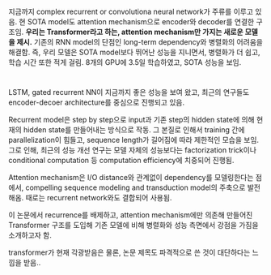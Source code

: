 # <Abstract>

지금까지 complex recurrent or convolutiona neural network가 주류를 이루고 있음. 현 SOTA model도 attention mechanism으로 encoder와 decoder를 연결한 구조임. **우리는 Transformer라고 하는, attention mechanism만 가지는 새로운 모델을 제시.** 기존의 RNN model의 단점인 long-term dependency와 병렬화의 어려움을 해결함. 즉, 우리 모델은 SOTA model보다 뛰어난 성능을 지니면서, 병렬화가 더 쉽고, 학습 시간 또한 적게 걸림. 8개의 GPU에 3.5일 학습하였고, SOTA 성능을 보임.

# <Introduction>

LSTM, gated recurrent NN이 지금까지 좋은 성능을 보여 왔고, 최근의 연구들도 encoder-decoer architecture를 중심으로 진행되고 있음. 

Recurrent model은 step by step으로 input과 기존 step의 hidden state에 의해 현재의 hidden state를 만들어내는 방식으로 작동. 그 본질로 인해서 training 간에 parallelization이 힘들고, sequence length가 길어짐에 따라 제한적인 모습을 보임. 그로 인해, 최근의 성능 개선 연구는 모델 자체의 성능보다는 factorization trick이나 conditional computation 등 computation efficiency에 치중되어 진행됨. 

Attention mechanism은 I/O distance와 관계없이 dependency를 모델링한다는 점에서, compelling sequence modeling and transduction model의 주축으로 발전해옴. 때로는 recurrent network와도 결합되어 사용됨.

이 논문에서 recurrence를 배제하고, attention mechanism에만 의존해 만들어진 Transformer 구조를 도입해 기존 모델에 비해 병렬화와 성능 측면에서 강점을 가짐을 소개하고자 함.

transformer가 현재 각광받음은 물론, 논문 제목도 파격적으로 쓴 것이 대단하다는 느낌을 받음..